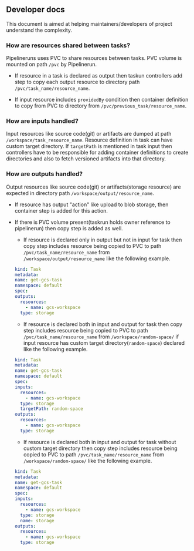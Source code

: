 ## Developer docs

This document is aimed at helping maintainers/developers of project understand
the complexity.

### How are resources shared between tasks?

Pipelineruns uses PVC to share resources between tasks. PVC volume is mounted on
path `/pvc` by Pipelinerun.

- If resource in a task is declared as output then taskun controllers add step
  to copy each output resource to directory path `/pvc/task_name/resource_name`.

- If input resource includes `providedBy` condition then container definition to
  copy from PVC to directory from `/pvc/previous_task/resource_name`.

### How are inputs handled?

Input resources like source code(git) or artifacts are dumped at path
`/workspace/task_resource_name`. Resource definition in task can have custom
target directory. If `targetPath` is mentioned in task input then controllers
have to be responsible for adding container definitions to create directories
and also to fetch versioned artifacts into that directory.

### How are outputs handled?

Output resources like source code(git) or artifacts(storage resource) are
expected in directory path `/workspace/output/resource_name`.

- If resource has output "action" like upload to blob storage, then container
  step is added for this action.
- If there is PVC volume present(taskrun holds owner reference to pipelinerun)
  then copy step is added as well.

  - If resource is declared only in output but not in input for task then copy
    step includes resource being copied to PVC to path
    `/pvc/task_name/resource_name` from `/workspace/output/resource_name` like
    the following example.

  ```yaml
  kind: Task
  metadata:
  name: get-gcs-task
  namespace: default
  spec:
  outputs:
    resources:
      - name: gcs-workspace
    type: storage
  ```

  - If resource is declared both in input and output for task then copy step
    includes resource being copied to PVC to path `/pvc/task_name/resource_name`
    from `/workspace/random-space/` if input resource has custom target
    directory(`random-space`) declared like the following example.

  ```yaml
  kind: Task
  metadata:
  name: get-gcs-task
  namespace: default
  spec:
  inputs:
    resources:
      - name: gcs-workspace
    type: storage
    targetPath: random-space
  outputs:
    resources:
      - name: gcs-workspace
    type: storage
  ```

  - If resource is declared both in input and output for task without custom
    target directory then copy step includes resource being copied to PVC to
    path `/pvc/task_name/resource_name` from `/workspace/random-space/` like the
    following example.

  ```yaml
  kind: Task
  metadata:
  name: get-gcs-task
  namespace: default
  spec:
  inputs:
    resources:
      - name: gcs-workspace
    type: storage
    name: storage
  outputs:
    resources:
      - name: gcs-workspace
    type: storage
  ```

